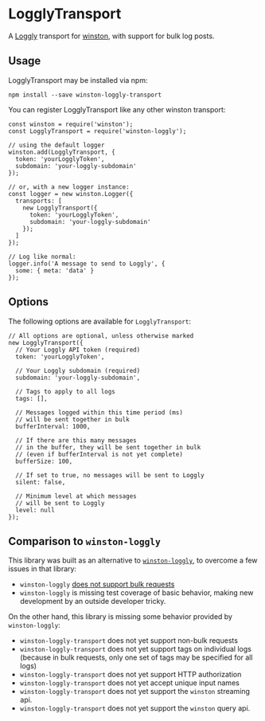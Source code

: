 # LogglyTransport

A [Loggly](https://www.loggly.com/) transport for [winston](https://github.com/winstonjs/winston), with support for bulk log posts.

## Usage

LogglyTransport may be installed via npm:

```
npm install --save winston-loggly-transport
```

You can register LogglyTransport like any other winston transport:

```
const winston = require('winston');
const LogglyTransport = require('winston-loggly');

// using the default logger
winston.add(LogglyTransport, {
  token: 'yourLogglyToken',
  subdomain: 'your-loggly-subdomain'
});

// or, with a new logger instance:
const logger = new winston.Logger({
  transports: [
    new LogglyTransport({
      token: 'yourLogglyToken',
      subdomain: 'your-loggly-subdomain'
    });
  ]
});

// Log like normal:
logger.info('A message to send to Loggly', { 
  some: { meta: 'data' }
});
```

## Options

The following options are available for `LogglyTransport`:

```
// All options are optional, unless otherwise marked
new LogglyTransport({
  // Your Loggly API token (required)
  token: 'yourLogglyToken',

  // Your Loggly subdomain (required)
  subdomain: 'your-loggly-subdomain',

  // Tags to apply to all logs
  tags: [],

  // Messages logged within this time period (ms) 
  // will be sent together in bulk
  bufferInterval: 1000,

  // If there are this many messages
  // in the buffer, they will be sent together in bulk
  // (even if bufferInterval is not yet complete)
  bufferSize: 100,

  // If set to true, no messages will be sent to Loggly
  silent: false,

  // Minimum level at which messages 
  // will be sent to Loggly
  level: null
});
```

## Comparison to `winston-loggly`

This library was built as an alternative to [`winston-loggly`](https://github.com/winstonjs/winston-loggly), to overcome a few issues in that library:

* `winston-loggly` [does not support bulk requests](https://github.com/winstonjs/winston-loggly/issues/45)
* `winston-loggly` is missing test coverage of basic behavior, making new development by an outside developer tricky.

On the other hand, this library is missing some behavior provided by `winston-loggly`:

* `winston-loggly-transport` does not yet support non-bulk requests
* `winston-loggly-transport` does not yet support tags on individual logs (because in bulk requests, only one set of tags may be specified for all logs)
* `winston-loggly-transport` does not yet support HTTP authorization
* `winston-loggly-transport` does not yet accept unique input names
* `winston-loggly-transport` does not yet support the `winston` streaming api.
* `winston-loggly-transport` does not yet support the `winston` query api.